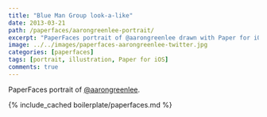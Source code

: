 ```yaml
---
title: "Blue Man Group look-a-like"
date: 2013-03-21
path: /paperfaces/aarongreenlee-portrait/
excerpt: "PaperFaces portrait of @aarongreenlee drawn with Paper for iOS on an iPad."
image: ../../images/paperfaces-aarongreenlee-twitter.jpg
categories: [paperfaces]
tags: [portrait, illustration, Paper for iOS]
comments: true
---
```


PaperFaces portrait of [@aarongreenlee](https://twitter.com/aarongreenlee).

{% include_cached boilerplate/paperfaces.md %}
